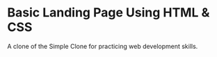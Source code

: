 # Basic Landing Page Using HTML & CSS
A clone of the Simple Clone for practicing web development skills.
